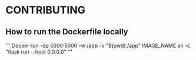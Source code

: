# CONTRIBUTING

## How to run the Dockerfile locally

'''
Docker run -dp 5000:5000 -w /app -v "$(pwd):/app" IMAGE_NAME sh -c  "flask run --host 0.0.0.0"
'''